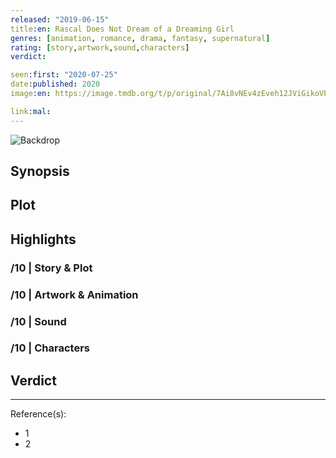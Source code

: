 ```yaml
---
released: "2019-06-15"
title:en: Rascal Does Not Dream of a Dreaming Girl
genres: [animation, romance, drama, fantasy, supernatural]
rating: [story,artwork,sound,characters]
verdict:

seen:first: "2020-07-25"
date:published: 2020
image:en: https://image.tmdb.org/t/p/original/7Ai8vNEv4zEveh12JViGikoVPVV.jpg

link:mal:
---
```


![Backdrop]()

## Synopsis

## Plot

## Highlights

### /10 | Story & Plot

### /10 | Artwork & Animation

### /10 | Sound

### /10 | Characters

## Verdict

<!-- SPOILERS -->

<!-- CLOSING -->

---
Reference(s):

- 1
- 2

